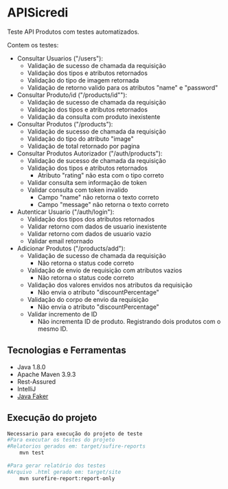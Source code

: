 # APISicredi
Teste API Produtos com testes automatizados.

Contem os testes:
- Consultar Usuarios ("/users"):
    * Validação de sucesso de chamada da requisição
    * Validação dos tipos e atributos retornados
    * Validação do tipo de imagem retornada
    * Validação de retorno valido para os atributos "name" e "password"
- Consultar Produto/id ("/products/id""): 
    * Validação de sucesso de chamada da requisição
    * Validação dos tipos e atributos retornados
    * Validação da consulta com produto inexistente
- Consultar Produtos ("/products"):
    * Validação de sucesso de chamada da requisição
    * Validação do tipo do atributo "image"
    * Validação de total retornado por pagina
- Consultar Produtos Autorizador ("/auth/products"):
    * Validação de sucesso de chamada da requisição
    * Validação dos tipos e atributos retornados
      - Atributo "rating" não esta com o tipo correto
    * Validar consulta sem informação de token
    * Validar consulta com token invalido
      - Campo "name" não retorna o texto correto
      - Campo "message" não retorna o texto correto
- Autenticar Usuario ("/auth/login"):
    * Validação dos tipos dos atributos retornados
    * Validar retorno com dados de usuario inexistente
    * Validar retorno com dados de usuario vazio
    * Validar email retornado
- Adicionar Produtos ("/products/add"):
    * Validação de sucesso de chamada da requisição
      - Não retorna o status code correto
    * Validação de envio de requisição com atributos vazios
      - Não retorna o status code correto
    * Validação dos valores envidos nos atributos da requisição
      - Não envia o atributo "discountPercentage"
    * Validação do corpo de envio da requisição
      - Não envia o atributo "discountPercentage"
    * Validar incremento de ID
      - Não incrementa ID de produto. Registrando dois produtos com o mesmo ID.

##  Tecnologias e Ferramentas
* Java 1.8.0
* Apache Maven 3.9.3
* Rest-Assured
* IntelliJ
* [Java Faker](https://github.com/DiUS/java-faker)

## Execução do projeto
```bash
Necessario para execução do projeto de teste
#Para executar os testes do projeto
#Relatorios gerados em: target/sufire-reports
    mvn test
    
#Para gerar relatório dos testes
#Arquivo .html gerado em: target/site
    mvn surefire-report:report-only
